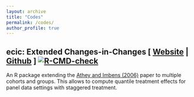 ```yaml
---
layout: archive
title: "Codes"
permalink: /codes/
author_profile: true
---
```


## ecic: Extended Changes-in-Changes</a> [ <a href="https://www.vwi.unibe.ch/index_eng.html">Website</a> | <a href="https://github.com/frederickluser/ecic/">Github</a> ]  [![R-CMD-check](https://github.com/frederickluser/ecic/actions/workflows/R-CMD-check.yaml/badge.svg)](https://github.com/frederickluser/ecic/actions/workflows/R-CMD-check.yaml)

An R package extending the <a href="https://doi.org/10.1111/j.1468-0262.2006.00668.x">Athey and Imbens (2006)</a> paper to multiple cohorts and groups. This allows to compute quantile treatment effects for panel data settings with staggered treatment.




